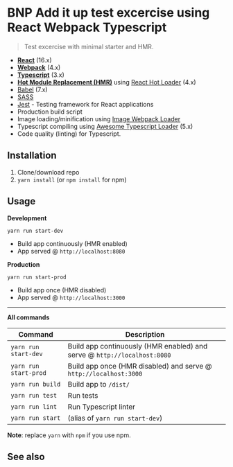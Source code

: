 # BNP Add it up test excercise using React Webpack Typescript
> Test excercise with minimal starter and HMR.

* **[React](https://facebook.github.io/react/)** (16.x)
* **[Webpack](https://webpack.js.org/)** (4.x)
* **[Typescript](https://www.typescriptlang.org/)** (3.x)
* **[Hot Module Replacement (HMR)](https://webpack.js.org/concepts/hot-module-replacement/)** using [React Hot Loader](https://github.com/gaearon/react-hot-loader) (4.x)
* [Babel](http://babeljs.io/) (7.x)
* [SASS](http://sass-lang.com/)
* [Jest](https://facebook.github.io/jest/) - Testing framework for React applications
* Production build script
* Image loading/minification using [Image Webpack Loader](https://github.com/tcoopman/image-webpack-loader)
* Typescript compiling using [Awesome Typescript Loader](https://github.com/s-panferov/awesome-typescript-loader) (5.x)
* Code quality (linting) for Typescript.

## Installation
1. Clone/download repo
2. `yarn install` (or `npm install` for npm)

## Usage
**Development**

`yarn run start-dev`

* Build app continuously (HMR enabled)
* App served @ `http://localhost:8080`

**Production**

`yarn run start-prod`

* Build app once (HMR disabled)
* App served @ `http://localhost:3000`

---

**All commands**

| Command               | Description                                                              |
| --------------------- | ------------------------------------------------------------------------ |
| `yarn run start-dev`  | Build app continuously (HMR enabled) and serve @ `http://localhost:8080` |
| `yarn run start-prod` | Build app once (HMR disabled) and serve @ `http://localhost:3000`        |
| `yarn run build`      | Build app to `/dist/`                                                    |
| `yarn run test`       | Run tests                                                                |
| `yarn run lint`       | Run Typescript linter                                                    |
| `yarn run start`      | (alias of `yarn run start-dev`)                                          |

**Note**: replace `yarn` with `npm` if you use npm.

## See also
